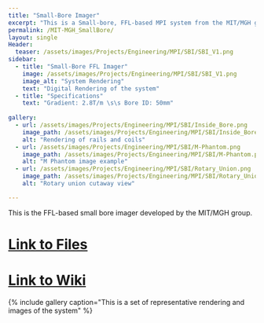 ```yaml
---
title: "Small-Bore Imager"
excerpt: "This is a Small-bore, FFL-based MPI system from the MIT/MGH group"
permalink: /MIT-MGH_SmallBore/
layout: single
Header:
  teaser: /assets/images/Projects/Engineering/MPI/SBI/SBI_V1.png
sidebar:
  - title: "Small-Bore FFL Imager"
    image: /assets/images/Projects/Engineering/MPI/SBI/SBI_V1.png
    image_alt: "System Rendering"
    text: "Digital Rendering of the system"
  - title: "Specifications"
    text: "Gradient: 2.8T/m \s\s Bore ID: 50mm"
    
gallery:
  - url: /assets/images/Projects/Engineering/MPI/SBI/Inside_Bore.png
    image_path: /assets/images/Projects/Engineering/MPI/SBI/Inside_Bore.png
    alt: "Rendering of rails and coils"
  - url: /assets/images/Projects/Engineering/MPI/SBI/M-Phantom.png
    image_path: /assets/images/Projects/Engineering/MPI/SBI/M-Phantom.png
    alt: "M Phantom image example"
  - url: /assets/images/Projects/Engineering/MPI/SBI/Rotary_Union.png
    image_path: /assets/images/Projects/Engineering/MPI/SBI/Rotary_Union.png
    alt: "Rotary union cutaway view"

---
```


This is the FFL-based small bore imager developed by the MIT/MGH group. 
# [Link to Files](https://github.com/OS-MPI/Small-Bore-Imager)
# [Link to Wiki](https://github.com/OS-MPI/Small-Bore-Imager/wiki)

{% include gallery caption="This is a set of representative rendering and images of the system" %}

